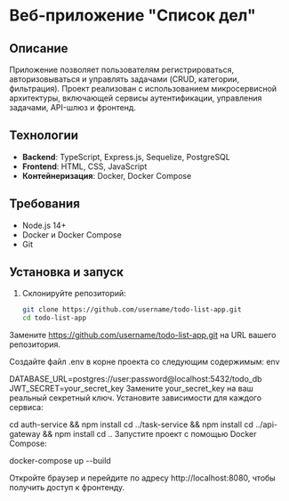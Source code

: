 # Веб-приложение "Список дел"

## Описание
Приложение позволяет пользователям регистрироваться, авторизовываться и управлять задачами (CRUD, категории, фильтрация). Проект реализован с использованием микросервисной архитектуры, включающей сервисы аутентификации, управления задачами, API-шлюз и фронтенд.

## Технологии
- **Backend**: TypeScript, Express.js, Sequelize, PostgreSQL
- **Frontend**: HTML, CSS, JavaScript
- **Контейнеризация**: Docker, Docker Compose

## Требования
- Node.js 14+
- Docker и Docker Compose
- Git

## Установка и запуск
1. Склонируйте репозиторий:
   ```bash
   git clone https://github.com/username/todo-list-app.git
   cd todo-list-app
Замените https://github.com/username/todo-list-app.git на URL вашего репозитория.

Создайте файл .env в корне проекта со следующим содержимым:
env


DATABASE_URL=postgres://user:password@localhost:5432/todo_db
JWT_SECRET=your_secret_key
Замените your_secret_key на ваш реальный секретный ключ.
Установите зависимости для каждого сервиса:

cd auth-service && npm install
cd ../task-service && npm install
cd ../api-gateway && npm install
cd ..
Запустите проект с помощью Docker Compose:

docker-compose up --build


Откройте браузер и перейдите по адресу http://localhost:8080, чтобы получить доступ к фронтенду.